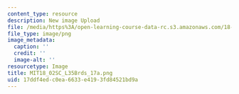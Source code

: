 ```yaml
---
content_type: resource
description: New image Upload
file: /media/https%3A/open-learning-course-data-rc.s3.amazonaws.com/18-02sc-multivariable-calculus-fall-2010/17ddf4edc0ea6633e4193fd84521bd9a_MIT18_02SC_L35Brds_17a.png
file_type: image/png
image_metadata:
  caption: ''
  credit: ''
  image-alt: ''
resourcetype: Image
title: MIT18_02SC_L35Brds_17a.png
uid: 17ddf4ed-c0ea-6633-e419-3fd84521bd9a
---
```

